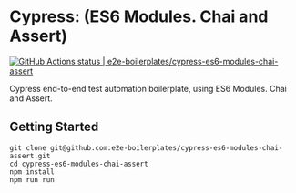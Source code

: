 # Cypress: (ES6 Modules. Chai and Assert)
[![GitHub Actions status | e2e-boilerplates/cypress-es6-modules-chai-assert](https://github.com/e2e-boilerplates/cypress-es6-modules-chai-assert/workflows/cypress-es6-modules-chai-assert/badge.svg)](https://github.com/e2e-boilerplates/cypress-es6-modules-chai-assert/actions?workflow=cypress-es6-modules-chai-assert)


Cypress end-to-end test automation boilerplate, using ES6 Modules. Chai and Assert.

## Getting Started

    git clone git@github.com:e2e-boilerplates/cypress-es6-modules-chai-assert.git
    cd cypress-es6-modules-chai-assert
    npm install
    npm run run

